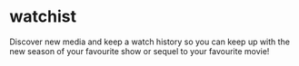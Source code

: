 # watchist

Discover new media and keep a watch history so you can keep up with the new season of your favourite show or sequel to your favourite movie!
